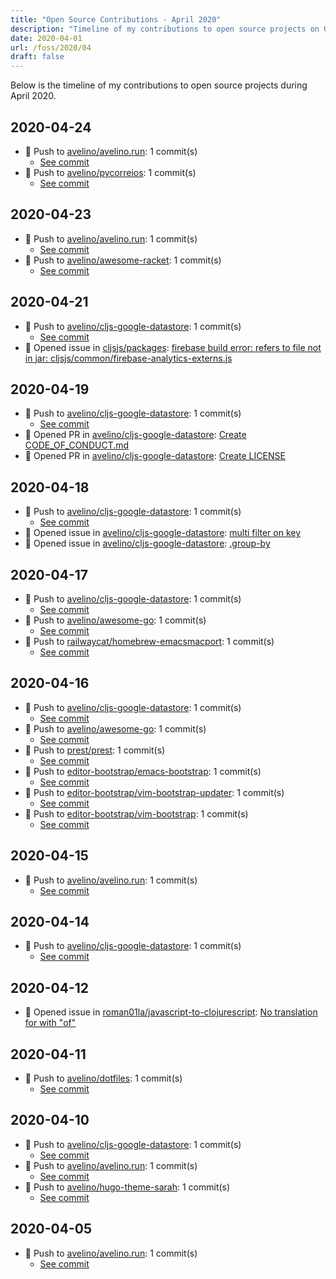 ```yaml
---
title: "Open Source Contributions - April 2020"
description: "Timeline of my contributions to open source projects on GitHub during April 2020."
date: 2020-04-01
url: /foss/2020/04
draft: false
---
```


Below is the timeline of my contributions to open source projects during April 2020.

## 2020-04-24

- 🔨 Push to [avelino/avelino.run](https://github.com/avelino/avelino.run): 1 commit(s)
  - [See commit](https://github.com/avelino/avelino.run/commits/main/?author=avelino&since=2020-04-24&until=2020-04-24)
- 🔨 Push to [avelino/pycorreios](https://github.com/avelino/pycorreios): 1 commit(s)
  - [See commit](https://github.com/avelino/pycorreios/commits/main/?author=avelino&since=2020-04-24&until=2020-04-24)

## 2020-04-23

- 🔨 Push to [avelino/avelino.run](https://github.com/avelino/avelino.run): 1 commit(s)
  - [See commit](https://github.com/avelino/avelino.run/commits/main/?author=avelino&since=2020-04-23&until=2020-04-23)
- 🔨 Push to [avelino/awesome-racket](https://github.com/avelino/awesome-racket): 1 commit(s)
  - [See commit](https://github.com/avelino/awesome-racket/commits/main/?author=avelino&since=2020-04-23&until=2020-04-23)

## 2020-04-21

- 🔨 Push to [avelino/cljs-google-datastore](https://github.com/avelino/cljs-google-datastore): 1 commit(s)
  - [See commit](https://github.com/avelino/cljs-google-datastore/commits/main/?author=avelino&since=2020-04-21&until=2020-04-21)
- 🐛 Opened issue in [cljsjs/packages](https://github.com/cljsjs/packages): [firebase build error: refers to file not in jar: cljsjs/common/firebase-analytics-externs.js](https://github.com/cljsjs/packages/issues/2064)

## 2020-04-19

- 🔨 Push to [avelino/cljs-google-datastore](https://github.com/avelino/cljs-google-datastore): 1 commit(s)
  - [See commit](https://github.com/avelino/cljs-google-datastore/commits/main/?author=avelino&since=2020-04-19&until=2020-04-19)
- 🔀 Opened PR in [avelino/cljs-google-datastore](https://github.com/avelino/cljs-google-datastore): [Create CODE_OF_CONDUCT.md](https://github.com/avelino/cljs-google-datastore/pull/4)
- 🔀 Opened PR in [avelino/cljs-google-datastore](https://github.com/avelino/cljs-google-datastore): [Create LICENSE](https://github.com/avelino/cljs-google-datastore/pull/3)

## 2020-04-18

- 🔨 Push to [avelino/cljs-google-datastore](https://github.com/avelino/cljs-google-datastore): 1 commit(s)
  - [See commit](https://github.com/avelino/cljs-google-datastore/commits/main/?author=avelino&since=2020-04-18&until=2020-04-18)
- 🐛 Opened issue in [avelino/cljs-google-datastore](https://github.com/avelino/cljs-google-datastore): [multi filter on key](https://github.com/avelino/cljs-google-datastore/issues/2)
- 🐛 Opened issue in [avelino/cljs-google-datastore](https://github.com/avelino/cljs-google-datastore): [.group-by](https://github.com/avelino/cljs-google-datastore/issues/1)

## 2020-04-17

- 🔨 Push to [avelino/cljs-google-datastore](https://github.com/avelino/cljs-google-datastore): 1 commit(s)
  - [See commit](https://github.com/avelino/cljs-google-datastore/commits/main/?author=avelino&since=2020-04-17&until=2020-04-17)
- 🔨 Push to [avelino/awesome-go](https://github.com/avelino/awesome-go): 1 commit(s)
  - [See commit](https://github.com/avelino/awesome-go/commits/main/?author=avelino&since=2020-04-17&until=2020-04-17)
- 🔨 Push to [railwaycat/homebrew-emacsmacport](https://github.com/railwaycat/homebrew-emacsmacport): 1 commit(s)
  - [See commit](https://github.com/railwaycat/homebrew-emacsmacport/commits/main/?author=avelino&since=2020-04-17&until=2020-04-17)

## 2020-04-16

- 🔨 Push to [avelino/cljs-google-datastore](https://github.com/avelino/cljs-google-datastore): 1 commit(s)
  - [See commit](https://github.com/avelino/cljs-google-datastore/commits/main/?author=avelino&since=2020-04-16&until=2020-04-16)
- 🔨 Push to [avelino/awesome-go](https://github.com/avelino/awesome-go): 1 commit(s)
  - [See commit](https://github.com/avelino/awesome-go/commits/main/?author=avelino&since=2020-04-16&until=2020-04-16)
- 🔨 Push to [prest/prest](https://github.com/prest/prest): 1 commit(s)
  - [See commit](https://github.com/prest/prest/commits/main/?author=avelino&since=2020-04-16&until=2020-04-16)
- 🔨 Push to [editor-bootstrap/emacs-bootstrap](https://github.com/editor-bootstrap/emacs-bootstrap): 1 commit(s)
  - [See commit](https://github.com/editor-bootstrap/emacs-bootstrap/commits/main/?author=avelino&since=2020-04-16&until=2020-04-16)
- 🔨 Push to [editor-bootstrap/vim-bootstrap-updater](https://github.com/editor-bootstrap/vim-bootstrap-updater): 1 commit(s)
  - [See commit](https://github.com/editor-bootstrap/vim-bootstrap-updater/commits/main/?author=avelino&since=2020-04-16&until=2020-04-16)
- 🔨 Push to [editor-bootstrap/vim-bootstrap](https://github.com/editor-bootstrap/vim-bootstrap): 1 commit(s)
  - [See commit](https://github.com/editor-bootstrap/vim-bootstrap/commits/main/?author=avelino&since=2020-04-16&until=2020-04-16)

## 2020-04-15

- 🔨 Push to [avelino/avelino.run](https://github.com/avelino/avelino.run): 1 commit(s)
  - [See commit](https://github.com/avelino/avelino.run/commits/main/?author=avelino&since=2020-04-15&until=2020-04-15)

## 2020-04-14

- 🔨 Push to [avelino/cljs-google-datastore](https://github.com/avelino/cljs-google-datastore): 1 commit(s)
  - [See commit](https://github.com/avelino/cljs-google-datastore/commits/main/?author=avelino&since=2020-04-14&until=2020-04-14)

## 2020-04-12

- 🐛 Opened issue in [roman01la/javascript-to-clojurescript](https://github.com/roman01la/javascript-to-clojurescript): [No translation for with "of"](https://github.com/roman01la/javascript-to-clojurescript/issues/6)

## 2020-04-11

- 🔨 Push to [avelino/dotfiles](https://github.com/avelino/dotfiles): 1 commit(s)
  - [See commit](https://github.com/avelino/dotfiles/commits/main/?author=avelino&since=2020-04-11&until=2020-04-11)

## 2020-04-10

- 🔨 Push to [avelino/cljs-google-datastore](https://github.com/avelino/cljs-google-datastore): 1 commit(s)
  - [See commit](https://github.com/avelino/cljs-google-datastore/commits/main/?author=avelino&since=2020-04-10&until=2020-04-10)
- 🔨 Push to [avelino/avelino.run](https://github.com/avelino/avelino.run): 1 commit(s)
  - [See commit](https://github.com/avelino/avelino.run/commits/main/?author=avelino&since=2020-04-10&until=2020-04-10)
- 🔨 Push to [avelino/hugo-theme-sarah](https://github.com/avelino/hugo-theme-sarah): 1 commit(s)
  - [See commit](https://github.com/avelino/hugo-theme-sarah/commits/main/?author=avelino&since=2020-04-10&until=2020-04-10)

## 2020-04-05

- 🔨 Push to [avelino/avelino.run](https://github.com/avelino/avelino.run): 1 commit(s)
  - [See commit](https://github.com/avelino/avelino.run/commits/main/?author=avelino&since=2020-04-05&until=2020-04-05)

